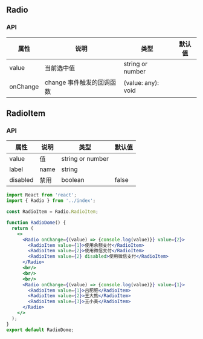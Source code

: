 ## Radio
### API
属性 | 说明 | 类型 | 默认值
---- | ---- | ---- | ----
value | 当前选中值 | string or number | |
onChange | change 事件触发的回调函数 | (value: any): void | |


## RadioItem
### API
属性 | 说明 | 类型 | 默认值
---- | ---- | ---- | ----
value | 值 | string or number | |
label | name | string | |
disabled | 禁用 | boolean | false

```jsx
import React from 'react';
import { Radio } from '../index';

const RadioItem = Radio.RadioItem;

function RadioDome() {
  return (
    <>
      <Radio onChange={(value) => {console.log(value)}} value={2}>
        <RadioItem value={1}>使用余额支付</RadioItem>
        <RadioItem value={2}>使用微信支付</RadioItem>
        <RadioItem value={2} disabled>使用微信支付</RadioItem>
      </Radio>
      <br/>
      <br/>
      <br/>
      <Radio onChange={(value) => {console.log(value)}} value={1}>
        <RadioItem value={1}>吕肥肥</RadioItem>
        <RadioItem value={2}>王大熊</RadioItem>
        <RadioItem value={3}>王小美</RadioItem>
      </Radio>
    </>
  );
}
export default RadioDome;
```

